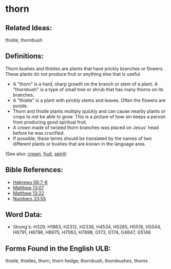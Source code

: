 # thorn

## Related Ideas:

thistle, thornbush

## Definitions:

Thorn bushes and thistles are plants that have prickly branches or flowers. These plants do not produce fruit or anything else that is useful.

* A "thorn" is a hard, sharp growth on the branch or stem of a plant. A "thornbush" is a type of small tree or shrub that has many thorns on its branches.
* A "thistle" is a plant with prickly stems and leaves. Often the flowers are purple.
* Thorn and thistle plants multiply quickly and can cause nearby plants or crops to not be able to grow. This is a picture of how sin keeps a person from producing good spiritual fruit.
* A crown made of twisted thorn branches was placed on Jesus' head before he was crucified.
* If possible, these terms should be translated by the names of two different plants or bushes that are known in the language area.

(See also: [crown](../other/crown.md), [fruit](../other/fruit.md), [spirit](../kt/spirit.md))

## Bible References:

* [Hebrews 06:7-8](rc://en/tn/help/heb/06/07)
* [Matthew 13:07](rc://en/tn/help/mat/13/07)
* [Matthew 13:22](rc://en/tn/help/mat/13/22)
* [Numbers 33:55](rc://en/tn/help/num/33/55)

## Word Data:

* Strong's: H329, H1863, H2312, H2336, H4534, H5285, H5518, H5544, H6791, H6796, H6975, H7063, H7898, G173, G174, G4647, G5146

## Forms Found in the English ULB:

thistle, thistles, thorn, thorn hedge, thornbush, thornbushes, thorns
